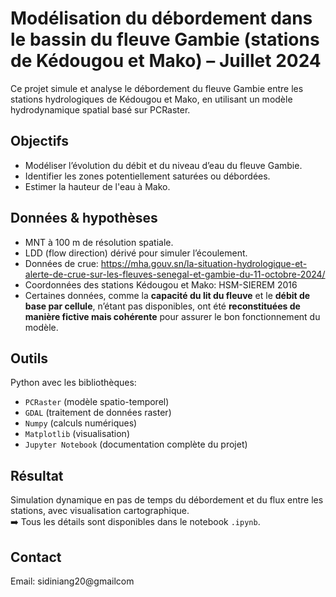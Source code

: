 # Modélisation du débordement dans le bassin du fleuve Gambie (stations de Kédougou et Mako) – Juillet 2024

Ce projet simule et analyse le débordement du fleuve Gambie entre les stations hydrologiques de Kédougou et Mako, en utilisant un modèle hydrodynamique spatial basé sur PCRaster.

## Objectifs
- Modéliser l’évolution du débit et du niveau d’eau du fleuve Gambie.
- Identifier les zones potentiellement saturées ou débordées.
- Estimer la hauteur de l'eau à Mako.

## Données & hypothèses
- MNT à 100 m de résolution spatiale.
- LDD (flow direction) dérivé pour simuler l’écoulement.
- Données de crue: https://mha.gouv.sn/la-situation-hydrologique-et-alerte-de-crue-sur-les-fleuves-senegal-et-gambie-du-11-octobre-2024/
- Coordonnées des stations Kédougou et Mako: HSM-SIEREM 2016
- Certaines données, comme la **capacité du lit du fleuve** et le **débit de base par cellule**, n’étant pas disponibles, ont été **reconstituées de manière fictive mais cohérente** pour assurer le bon fonctionnement du modèle.

## Outils
Python avec les bibliothèques:
- ``PCRaster`` (modèle spatio-temporel)
- ``GDAL`` (traitement de données raster)
- ``Numpy`` (calculs numériques)
- ``Matplotlib`` (visualisation)
- ``Jupyter Notebook`` (documentation complète du projet)

## Résultat
Simulation dynamique en pas de temps du débordement et du flux entre les stations, avec visualisation cartographique.  
➡️ Tous les détails sont disponibles dans le notebook `.ipynb`.

## Contact 
Email: sidiniang20@gmailcom
